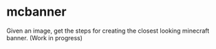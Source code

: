 mcbanner
========

Given an image, get the steps for creating the closest looking minecraft banner. (Work in progress)
